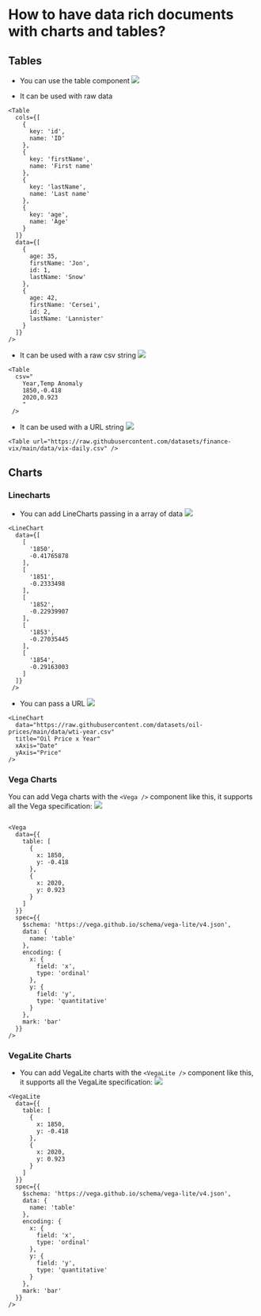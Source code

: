 # How to have data rich documents with charts and tables?


## Tables 

- You can use the table component
![](https://hackmd.io/_uploads/HyrtR_mS2.png)

- It can be used with raw data
```
<Table
  cols={[
    {
      key: 'id',
      name: 'ID'
    },
    {
      key: 'firstName',
      name: 'First name'
    },
    {
      key: 'lastName',
      name: 'Last name'
    },
    {
      key: 'age',
      name: 'Age'
    }
  ]}
  data={[
    {
      age: 35,
      firstName: 'Jon',
      id: 1,
      lastName: 'Snow'
    },
    {
      age: 42,
      firstName: 'Cersei',
      id: 2,
      lastName: 'Lannister'
    }
  ]}
/>
```
- It can be used with a raw csv string
![](https://hackmd.io/_uploads/SJglXtQrh.png)
```
<Table
  csv="
    Year,Temp Anomaly
    1850,-0.418
    2020,0.923
    "
 />
```
- It can be used with a URL string
![](https://hackmd.io/_uploads/S19GXYXBn.png)
```
<Table url="https://raw.githubusercontent.com/datasets/finance-vix/main/data/vix-daily.csv" />
```

## Charts

### Linecharts

- You can add LineCharts passing in a array of data
![](https://hackmd.io/_uploads/S1TBXYXH3.png)
```
<LineChart
  data={[
    [
      '1850',
      -0.41765878
    ],
    [
      '1851',
      -0.2333498
    ],
    [
      '1852',
      -0.22939907
    ],
    [
      '1853',
      -0.27035445
    ],
    [
      '1854',
      -0.29163003
    ]
  ]}
 />
```
- You can pass a URL
![](https://hackmd.io/_uploads/SkHd7KXS3.png)
```
<LineChart
  data="https://raw.githubusercontent.com/datasets/oil-prices/main/data/wti-year.csv"
  title="Oil Price x Year"
  xAxis="Date"
  yAxis="Price"
/>
```

### Vega Charts

You can add Vega charts with the `<Vega />` component like this, it supports all the Vega specification:
![](https://hackmd.io/_uploads/ryN5mYmSh.png)
```

<Vega
  data={{
    table: [
      {
        x: 1850,
        y: -0.418
      },
      {
        x: 2020,
        y: 0.923
      }
    ]
  }}
  spec={{
    $schema: 'https://vega.github.io/schema/vega-lite/v4.json',
    data: {
      name: 'table'
    },
    encoding: {
      x: {
        field: 'x',
        type: 'ordinal'
      },
      y: {
        field: 'y',
        type: 'quantitative'
      }
    },
    mark: 'bar'
  }}
/>
```

### VegaLite Charts

- You can add VegaLite charts with the `<VegaLite />` component like this, it supports all the VegaLite specification:
![](https://hackmd.io/_uploads/rJ2nQt7B3.png)
```
<VegaLite
  data={{
    table: [
      {
        x: 1850,
        y: -0.418
      },
      {
        x: 2020,
        y: 0.923
      }
    ]
  }}
  spec={{
    $schema: 'https://vega.github.io/schema/vega-lite/v4.json',
    data: {
      name: 'table'
    },
    encoding: {
      x: {
        field: 'x',
        type: 'ordinal'
      },
      y: {
        field: 'y',
        type: 'quantitative'
      }
    },
    mark: 'bar'
  }}
/>
```
